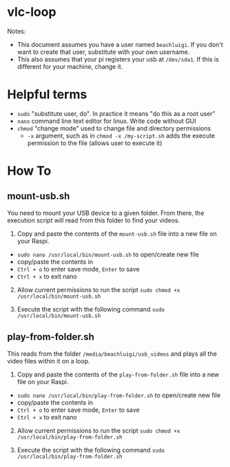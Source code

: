 # vlc-loop

Notes:
- This document assumes you have a user named `beachluigi`. If you don't want to create that user, substitute with your own username.
- This also assumes that your pi registers your usb at `/dev/sda1`. If this is different for your machine, change it. 

# Helpful terms
- `sudo` "substitute user, do". In practice it means "do this as a root user"
- `nano` command line text editor for linux. Write code without GUI 
- `chmod` "change mode" used to change file and directory permissions
    - `-x` argument, such as in `chmod -x /my-script.sh` adds the execute permission to the file (allows user to execute it) 

# How To

## mount-usb.sh
You need to mount your USB device to a given folder. From there, the execution script will read from this folder to find your videos.

1. Copy and paste the contents of the `mount-usb.sh` file into a new file on your Raspi.
- `sudo nano /usr/local/bin/mount-usb.sh` to open/create new file
- copy/paste the contents in
- `Ctrl + o` to enter save mode, `Enter` to save
- `Ctrl + x` to exit nano

2. Allow current permissions to run the script 
`sudo chmod +x /usr/local/bin/mount-usb.sh`

3. Execute the script with the following command
`sudo /usr/local/bin/mount-usb.sh`

## play-from-folder.sh
This reads from the folder `/media/beachluigi/usb_videos` and plays all the video files within it on a loop.

1. Copy and paste the contents of the `play-from-folder.sh` file into a new file on your Raspi.
- `sudo nano /usr/local/bin/play-from-folder.sh` to open/create new file
- copy/paste the contents in
- `Ctrl + o` to enter save mode, `Enter` to save
- `Ctrl + x` to exit nano

2. Allow current permissions to run the script 
`sudo chmod +x /usr/local/bin/play-from-folder.sh`

3. Execute the script with the following command
`sudo /usr/local/bin/play-from-folder.sh`
